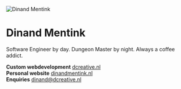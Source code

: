 ![Dinand Mentink](https://code.elementon.nl/dm/.profile/media/branch/main/dinand-mentink-banner.jpg)

# Dinand Mentink
Software Engineer by day. Dungeon Master by night. Always a coffee addict.

**Custom webdevelopment** [dcreative.nl](https://www.dcreative.nl)  
**Personal website** [dinandmentink.nl](https://www.dinandmentink.nl)  
**Enquiries** dinand@dcreative.nl

